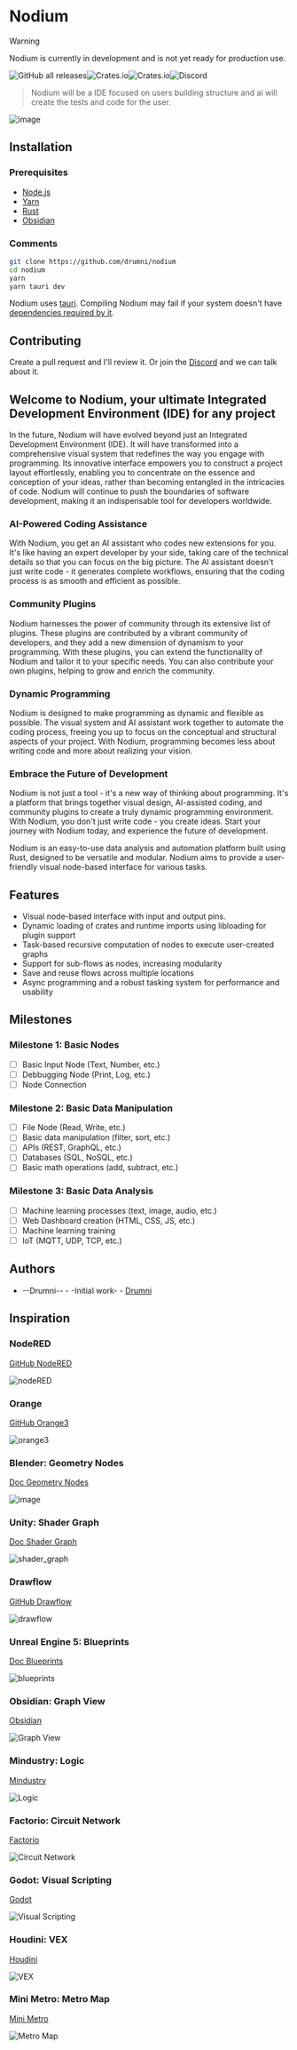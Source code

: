# Nodium

> [!WARNING]  
> Nodium is currently in development and is not yet ready for production use.

![GitHub all releases](https://img.shields.io/github/downloads/cherob/nodium/total?label=GitHub%20downloads&style=for-the-badge&logo=github)![Crates.io](https://img.shields.io/crates/v/nodium?label=Crates.io&style=for-the-badge&logo=crates.io)![Crates.io](https://img.shields.io/crates/d/nodium?label=Crates.io%20downloads&style=for-the-badge&logo=crates.io)![Discord](https://img.shields.io/discord/1096210659588452422?label=Discord&style=for-the-badge&logo=discord)

> Nodium will be a IDE focused on users building structure and ai will create the tests and code for the user.

![image](https://github.com/drumni/nodium/assets/15168847/bfe43d91-471c-458d-82a3-00421ca1b163)

## Installation

### Prerequisites

- [Node.js](https://nodejs.org/en/download/)
- [Yarn](https://classic.yarnpkg.com/en/docs/install/#windows-stable)
- [Rust](https://www.rust-lang.org/tools/install)
- [Obsidian](https://obsidian.md/)

### Comments

```bash
git clone https://github.com/drumni/nodium
cd nodium
yarn
yarn tauri dev
```

Nodium uses [tauri](https://crates.io/crates/tauri). Compiling Nodium may fail if your system doesn't have [dependencies required by it](https://tauri.app/v1/guides/getting-started/prerequisites/).

## Contributing

Create a pull request and I'll review it.
Or join the [Discord](https://discord.gg/ZTVfME7RyN) and we can talk about it.

## Welcome to Nodium, your ultimate Integrated Development Environment (IDE) for any project

In the future, Nodium will have evolved beyond just an Integrated Development Environment (IDE). It will have transformed into a comprehensive visual system that redefines the way you engage with programming. Its innovative interface empowers you to construct a project layout effortlessly, enabling you to concentrate on the essence and conception of your ideas, rather than becoming entangled in the intricacies of code. Nodium will continue to push the boundaries of software development, making it an indispensable tool for developers worldwide.

### AI-Powered Coding Assistance

With Nodium, you get an AI assistant who codes new extensions for you. It's like having an expert developer by your side, taking care of the technical details so that you can focus on the big picture. The AI assistant doesn't just write code - it generates complete workflows, ensuring that the coding process is as smooth and efficient as possible.

### Community Plugins

Nodium harnesses the power of community through its extensive list of plugins. These plugins are contributed by a vibrant community of developers, and they add a new dimension of dynamism to your programming. With these plugins, you can extend the functionality of Nodium and tailor it to your specific needs. You can also contribute your own plugins, helping to grow and enrich the community.

### Dynamic Programming

Nodium is designed to make programming as dynamic and flexible as possible. The visual system and AI assistant work together to automate the coding process, freeing you up to focus on the conceptual and structural aspects of your project. With Nodium, programming becomes less about writing code and more about realizing your vision.

### Embrace the Future of Development

Nodium is not just a tool - it's a new way of thinking about programming. It's a platform that brings together visual design, AI-assisted coding, and community plugins to create a truly dynamic programming environment. With Nodium, you don't just write code - you create ideas. Start your journey with Nodium today, and experience the future of development.

Nodium is an easy-to-use data analysis and automation platform built using Rust, designed to be versatile and modular. Nodium aims to provide a user-friendly visual node-based interface for various tasks.

## Features

- Visual node-based interface with input and output pins.
- Dynamic loading of crates and runtime imports using libloading for plugin support
- Task-based recursive computation of nodes to execute user-created graphs
- Support for sub-flows as nodes, increasing modularity
- Save and reuse flows across multiple locations
- Async programming and a robust tasking system for performance and usability

## Milestones

### Milestone 1: Basic Nodes

- [ ] Basic Input Node (Text, Number, etc.)
- [ ] Debbugging Node (Print, Log, etc.)
- [ ] Node Connection

### Milestone 2: Basic Data Manipulation

- [ ] File Node (Read, Write, etc.)
- [ ] Basic data manipulation (filter, sort, etc.)
- [ ] APIs (REST, GraphQL, etc.)
- [ ] Databases (SQL, NoSQL, etc.)
- [ ] Basic math operations (add, subtract, etc.)

### Milestone 3: Basic Data Analysis

- [ ] Machine learning processes (text, image, audio, etc.)
- [ ] Web Dashboard creation (HTML, CSS, JS, etc.)
- [ ] Machine learning training
- [ ] IoT (MQTT, UDP, TCP, etc.)

## Authors

- --Drumni-- - -Initial work- - [Drumni](https://github.com/drumni)  

## Inspiration

### NodeRED

[GitHub NodeRED](https://github.com/node-red/node-red)

![nodeRED](https://user-images.githubusercontent.com/15168847/232058437-213eb8a7-4eeb-4a6d-9752-60e12abf9bb7.png)

### Orange

[GitHub Orange3](https://github.com/biolab/orange3)

![orange3](https://user-images.githubusercontent.com/15168847/232058386-aee44090-4057-4427-841b-f3846b5d70a9.png)

### Blender: Geometry Nodes

[Doc Geometry Nodes](https://docs.blender.org/manual/en/latest/modeling/geometry_nodes/index.html#index-0)

![image](https://user-images.githubusercontent.com/15168847/232055166-b1cabd5e-a89b-4139-9a18-ae96e809d7e6.png)

### Unity: Shader Graph

[Doc Shader Graph](https://docs.unity3d.com/Packages/com.unity.shadergraph@14.0/manual/First-Shader-Graph.html)

![shader_graph](https://user-images.githubusercontent.com/15168847/232060906-5e22220c-be8b-45a7-92ca-cdc473f7b1cf.png)

### Drawflow

[GitHub Drawflow](https://github.com/jerosoler/Drawflow)

![drawflow](https://user-images.githubusercontent.com/15168847/232057526-63018038-440b-4a0b-baac-d366e9cba313.gif)

### Unreal Engine 5: Blueprints

[Doc Blueprints](https://docs.unrealengine.com/5.0/en-US/blueprint-tutorials-in-unreal-engine/)

![blueprints](https://user-images.githubusercontent.com/15168847/232058249-2f7ccaa3-887b-4248-8d1d-e354a52ad33a.png)

### Obsidian: Graph View

[Obsidian](https://obsidian.md/)

![Graph View](https://external-content.duckduckgo.com/iu/?u=https%3A%2F%2Ftse3.mm.bing.net%2Fth%3Fid%3DOIP.ylrThQHkTiKS5BLL3fdhQwHaGD%26pid%3DApi&f=1&ipt=7470813d96d050197f7dab3987a61d75917120a6ae854cd905bb5a84508ce579&ipo=images)

### Mindustry: Logic

[Mindustry](https://mindustrygame.github.io/)

![Logic](https://external-content.duckduckgo.com/iu/?u=https%3A%2F%2Fgamehelp.guru%2Fwp-content%2Fuploads%2F2020%2F02%2Fm2-min-1.png&f=1&nofb=1&ipt=d6825f99424a4e7ffb4ccc6dca9d8cd2ca920ec7db238b7e454cbe6b22e5c7c4&ipo=images)

### Factorio: Circuit Network

[Factorio](https://www.factorio.com/)

![Circuit Network](https://external-content.duckduckgo.com/iu/?u=https%3A%2F%2Fsimcitycoon.weebly.com%2Fuploads%2F2%2F7%2F7%2F1%2F27716059%2F5980052_orig.jpg&f=1&nofb=1&ipt=777b8d046e072d70c583098933f2c67382aa07183fcf530c5c9f4726b6d13ebc&ipo=images)

### Godot: Visual Scripting

[Godot](https://godotengine.org/)

![Visual Scripting](https://external-content.duckduckgo.com/iu/?u=https%3A%2F%2Fpreview.redd.it%2Fw2rpdli94h361.jpg%3Fwidth%3D1512%26format%3Dpjpg%26auto%3Dwebp%26s%3Dce4241cfa994df0b01f38c00e80c433fd53e4d84&f=1&nofb=1&ipt=1af59dbb1cdc3067ecd86dd575ebbc2f078ec66fd7265dbd2d8f82082d67d643&ipo=images)

### Houdini: VEX

[Houdini](https://www.sidefx.com/)

![VEX](https://external-content.duckduckgo.com/iu/?u=https%3A%2F%2Ftse3.mm.bing.net%2Fth%3Fid%3DOIP.7fL5PFkK6zEwdnjpS-gTBQHaFe%26pid%3DApi&f=1&ipt=ce329d2732dfcb38a39bab7da4b3ea8770b190df92908397c9563efda06adee7&ipo=images)

### Mini Metro: Metro Map

[Mini Metro](https://dinopoloclub.com/minimetro/)

![Metro Map](https://external-content.duckduckgo.com/iu/?u=https%3A%2F%2Fimgs.6sqft.com%2Fwp-content%2Fuploads%2F2015%2F11%2F20042557%2Fmini-metro-nyc-subway-.gif&f=1&nofb=1&ipt=eef7eebfd7a81d78dc04a18fde9eba402f017be82f853c426bf1b99f47ad3ea5&ipo=images)
